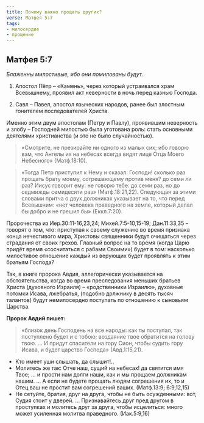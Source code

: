 ```yaml
---
title: Почему важно прощать других?
verse: Матфея 5:7 
tags: 
- милосердие
- прощение
---
```


## Матфея 5:7

*Блаженны милостивые, ибо они помилованы будут.*

1. Апостол Пётр – «Камень», через который устраивался храм Всевышнему, проявил акт неверности в ночь перед казнью Господа. 

2. Савл – Павел, апостол языческих народов, ранее был злостным гонителем последователей Христа.

Именно этим двум апостолам  (Петру и Павлу), проявившим неверность и злобу – Господней милостью была уготована роль: стать основными деятелями христианства (и это не было случайностью). 

>«Смотрите, не презирайте ни одного из малых сих; ибо говорю вам, что Ангелы их на небесах всегда видят лице Отца Моего Небесного» (Матф.18:10).

>«Тогда Петр приступил к Нему и сказал: Господи! сколько раз прощать брату моему, согрешающему против меня? до семи ли раз?  Иисус говорит ему: не говорю тебе: до семи раз, но до седмижды семидесяти раз» (Матф.18:21,22). Следующая за этими словами притча о двух должниках указывает на то, что перед Всевышним: «нет человека праведного на земле, который делал бы добро и не грешил бы» (Еккл.7:20). 

Пророчества из Иер.30:11-16,23,24;  Михей.7:5-10,15-19;  Дан.11:33,35 – говорят о том, что: приступая к своему служению во время признака конца нечестивого мира, Христовы священники будут очищаться через страдания от своих грехов. Главный вопрос на то время (когда Царю придёт время «сосчитаться с рабами Своими») будет в том: насколько милостивое отношение каждый из верующих будет проявлять к этим братьям Господа?

Так, в книге пророка Авдия, аллегорически указывается на обстоятельства, когда во время преследования меньших братьев Христа (духовного Израиля) – «родственники Израилю», духовные потомки Исава, лжебратья, (подобно должнику в десять тысяч талантов)  будут немилосердно поступать по отношению к сыновьям Царства. 

**Пророк Авдий пишет:** 

>«близок день Господень на все народы: как ты поступал, так поступлено будет и с тобою; воздаяние твое обратится на голову твою. … И придут спасители на гору Сион, чтобы судить гору Исава, и будет царство Господа» (Авд.1:15,21). 

- Кто имеет уши слышать, да слышит!..
- Молитесь же так: Отче наш, сущий на небесах! да святится имя Твое; … и прости нам долги наши, как и мы прощаем должникам нашим.  … А если не будете прощать людям согрешения их, то и Отец ваш не простит вам согрешений ваших. (Матф.13:9; 6:9,12,15) 
- Не сетуйте, братия, друг на друга, чтобы не быть осужденными: вот, Судия стоит у дверей. … Признавайтесь друг пред другом в проступках и молитесь друг за друга, чтобы исцелиться: много может усиленная молитва праведного. (Иак.5:9,16)
